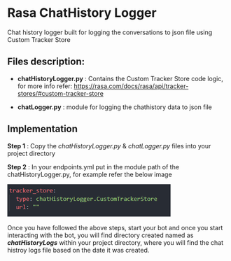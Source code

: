 # Rasa ChatHistory Logger

Chat history logger built for logging the conversations to json file using Custom Tracker Store

## Files description:
- **chatHistoryLogger.py** : Contains the Custom Tracker Store code logic, 
                             for more info refer: https://rasa.com/docs/rasa/api/tracker-stores/#custom-tracker-store
                             
- **chatLogger.py** : module for logging the chathistory data to json file                            

## Implementation

**Step 1** : Copy the *chatHistoryLogger.py* & *chatLogger.py* files into your project directory

**Step 2** : In your endpoints.yml put in the module path of the chatHistoryLogger.py, for example refer the below image

![ScreenShot](https://github.com/JiteshGaikwad/Rasa-ChatHistory-Logger/blob/master/endpoints_yml.PNG)

Once you have followed the above steps, start your bot and once you start interacting with the bot, you will find directory created named as ***chatHistoryLogs*** within your project directory, where you will find the chat histroy logs file based on the date it was created.

